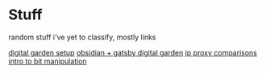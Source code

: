 # Stuff

random stuff i've yet to classify, mostly links

[digital garden setup](https://nesslabs.com/digital-garden-set-up)
[obsidian + gatsby digital garden](https://dev.to/joeholmes/creating-a-diy-digital-garden-with-obsidian-and-gatsby-378e)
[jp proxy comparisons](https://www.reddit.com/r/AnimeFigures/comments/olu0z4/what_proxy_should_i_use_for_mercari_what_other/)
[intro to bit manipulation](https://hackmd.io/@fiveoutofnine/Skl9eRbX9)